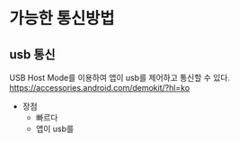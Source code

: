 
# 가능한 통신방법
## usb 통신
USB Host Mode를 이용하여 앱이 usb를 제어하고 통신할 수 있다.
https://accessories.android.com/demokit/?hl=ko
- 장점
	- 빠르다
	- 앱이 usb를
